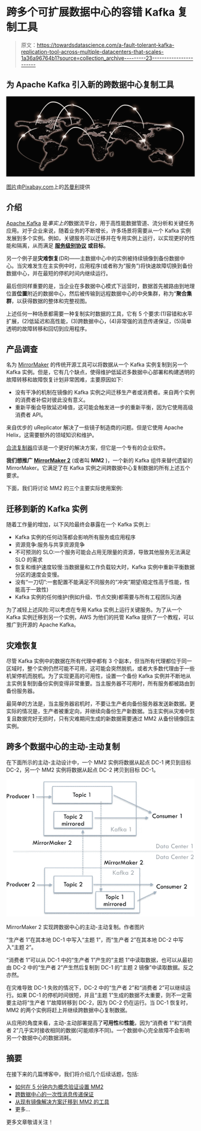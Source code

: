 # 跨多个可扩展数据中心的容错 Kafka 复制工具

> 原文：<https://towardsdatascience.com/a-fault-tolerant-kafka-replication-tool-across-multiple-datacenters-that-scales-1a36a96764b1?source=collection_archive---------23----------------------->

## 为 Apache Kafka 引入新的跨数据中心复制工具

![](img/33ca8d03515e8a00ef72cefb98089c79.png)

[图片](https://pixabay.com/illustrations/background-data-network-web-3228704/)由[Pixabay.com](http://Pixabay.com)上的[苏曼利](https://pixabay.com/users/sumanley-2265479/)提供

## 介绍

[Apache Kafka](https://kafka.apache.org/) 是*事实上的*数据流平台，用于高性能数据管道、流分析和关键任务应用。对于企业来说，随着业务的不断增长，许多场景将需要从一个 Kafka 实例发展到多个实例。例如，关键服务可以迁移并在专用实例上运行，以实现更好的性能和隔离，从而满足 [**服务级别协议**](https://en.wikipedia.org/wiki/Service-level_agreement) **或目标**。

另一个例子是**灾难恢复**(DR)——主数据中心中的实例被持续镜像到备份数据中心。当灾难发生在主实例中时，应用程序(或者称为“服务”)将快速故障切换到备份数据中心，并在最短的停机时间内继续运行。

最后但同样重要的是，当企业在多数据中心模式下运营时，数据首先被路由到地理位置**位置**附近的数据中心，然后被传输到远程数据中心的中央集群，称为“**聚合集群**，以获得数据的整体和完整视图。

上述任何一种场景都需要一种复制实时数据的工具，它有 5 个要求:(1)容错和水平扩展，(2)低延迟和高性能，(3)跨数据中心，(4)非常强的消息传递保证，(5)简单透明的故障转移和回切到应用程序。

## 产品调查

名为 [MirrorMaker](https://cwiki.apache.org/confluence/pages/viewpage.action?pageId=27846330) 的传统开源工具可以将数据从一个 Kafka 实例复制到另一个 Kafka 实例。但是，它有几个缺点，使得维护低延迟多数据中心部署和构建透明的故障转移和故障恢复计划非常困难，主要原因如下:

*   没有干净的机制在镜像的 Kafka 实例之间迁移生产者或消费者。来自两个实例的消费者补偿对彼此没有意义。
*   重新平衡会导致延迟峰值，这可能会触发进一步的重新平衡，因为它使用高级消费者 API。

来自优步的 uReplicator 解决了一些镜子制造商的问题。但是它使用 Apache Helix，这需要额外的领域知识和维护。

[合流复制器](https://www.confluent.io/confluent-replicator)应该是一个更好的解决方案，但它是一个专有的企业软件。

**我们想推广** [**MirrorMaker 2**](https://github.com/apache/kafka/tree/trunk/connect/mirror) (或者叫 **MM2** )，一个新的 Kafka 组件来替代遗留的 MirrorMaker。它满足了在 Kafka 实例之间跨数据中心复制数据的所有上述五个要求。

下面，我们将讨论 MM2 的三个主要实际使用案例:

## 迁移到新的 Kafka 实例

随着工作量的增加，以下风险最终会暴露在一个 Kafka 实例上:

*   Kafka 实例的任何动荡都会影响所有服务或应用程序
*   资源竞争:服务与共享资源竞争
*   不可预测的 SLO:一个服务可能会占用无限量的资源，导致其他服务无法满足 SLO 的需求
*   恢复和维护速度较慢:当数据量和工作负载较大时，Kafka 实例中重新平衡数据分区的速度会变慢。
*   没有“一刀切”:一套配置不能满足不同服务的“冲突”期望(稳定性高于性能，性能高于一致性)
*   Kafka 实例的任何维护(例如升级、节点交换)都需要与所有工程团队沟通

为了减轻上述风险:可以考虑在专用 Kafka 实例上运行关键服务。为了从一个 Kafka 实例迁移到另一个实例，AWS 为他们的托管 Kafka 提供了一个教程，可以推广到开源的 Apache Kafka。

  

## 灾难恢复

尽管 Kafka 实例中的数据在所有代理中都有 3 个副本，但当所有代理都位于同一区域时，整个实例仍然可能不可用，这可能会突然脱机，或者大多数代理由于一些机架停机而脱机。为了实现更高的可用性，设置一个备份 Kafka 实例并不断地从主实例复制到备份实例变得非常重要。当主服务器不可用时，所有服务都被路由到备份服务器。

最简单的方法是，当主服务器宕机时，不要让生产者向备份服务器发送新数据。更实际的情况是，生产者被重定向，并继续向备份生产新数据。当主实例从灾难中恢复且数据完好无损时，只有灾难期间生成的新数据需要通过 MM2 从备份镜像回主实例。

## 跨多个数据中心的主动-主动复制

在下面所示的主动-主动设计中，一个 MM2 实例将数据从起点 DC-1 拷贝到目标 DC-2，另一个 MM2 实例将数据从起点 DC-2 拷贝到目标 DC-1。

![](img/3df55a44096f99fac5d54a611b16c2b1.png)

MirrorMaker 2 实现跨数据中心的主动-主动复制。作者图片

“生产者 1”在其本地 DC-1 中写入“主题 1”，而“生产者 2”在其本地 DC-2 中写入“主题 2”。

“消费者 1”可以从 DC-1 中的“生产者 1”产生的“主题 1”中读取数据，也可以从最初由 DC-2 中的“生产者 2”产生然后复制到 DC-1 的“主题 2 镜像”中读取数据。反之亦然。

在灾难导致 DC-1 失败的情况下，DC-2 中的“生产者 2”和“消费者 2”可以继续运行。如果 DC-1 的停机时间很短，并且“主题 1”生成的数据不太重要，则不一定需要主动将“生产者 1”故障转移到 DC-2，因为 DC-2 仍在运行。当 DC-1 恢复时，MM2 的两个实例将赶上并继续跨数据中心复制数据。

从应用的角度来看，主动-主动部署提高了**可用性**和**性能**，因为“消费者 1”和“消费者 2”几乎实时接收相同的数据(可能顺序不同)。一个数据中心完全故障不会影响另一个数据中心的数据消耗。

## 摘要

在接下来的几篇博客中，我们将介绍几个后续话题，包括:

*   [如何在 5 分钟内为概念验证设置 MM2](/spin-up-new-mirrormaker-in-5-minutes-a28c14bcde9f)
*   [跨数据中心的一次性消息传递保证](/exactly-once-semantics-across-multiple-kafka-instances-is-possible-20bf900c29cf)
*   [从现有镜像解决方案迁移到 MM2 的工具](/migration-tool-and-tips-of-kafka-cross-cluster-replication-mirrormaker-7e0157eecf19)
*   更多…

更多文章敬请关注！
